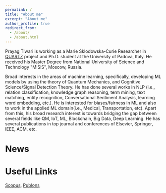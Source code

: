 ```yaml
---
permalink: /
title: "About me"
excerpt: "About me"
author_profile: true
redirect_from: 
  - /about/
  - /about.html
---
```


Prayag Tiwari is working as a Marie Sklodowska-Curie Researcher in [QUARTZ](http://www.quartz-itn.eu/about) project and Ph.D. student at the University of Padova, Italy. He received his Master Degree from National University of Science and Technology "MISiS", Moscow, Russia. 

Broad interests in the areas of machine learning, specifically, developing ML models by using the theory of  Quantum Mechanics, and Cognitive Science/Signal Detection Theory. He has done several works in NLP (i.e., relation classification, knowledge graph reasoning, term mining, text matching, entity recognition, Conversational Sentiment Analysis, learning word embedding, etc.). He is interested for biases/fairness in ML and also to work in the applied ML domain(i.e., Medical, Transportation, etc).  Apart from this, his broad research interest is towards bridging the gap between several fields like QM, IoT, ML, Blockchain, Big Data, Deep Learning. He has several publications in top journal and conferences of Elsevier, Springer, IEEE, ACM, etc.




News
======



Useful Links
======

[Scopus](https://www.scopus.com/authid/detail.uri?authorId=57193601962), [Publons](https://publons.com/researcher/2062944/prayag-tiwari/)
